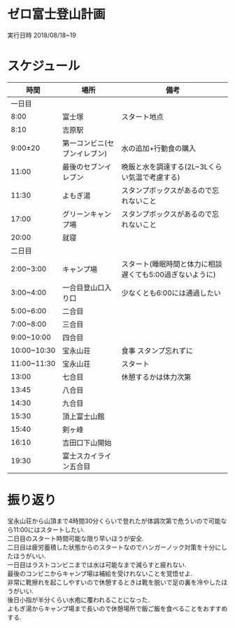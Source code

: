 # ゼロ富士登山計画

実行日時 2018/08/18~19

# スケジュール　　

| 時間 | 場所 | 備考 |
|-----------|------------|------------|
| 一日目 | | |
| 8:00 | 富士塚 | スタート地点 |
| 8:10 | 吉原駅 |  |
| 9:00±20 | 第一コンビニ(セブンイレブン) | 水の追加+行動食の購入 |
| 11:00 | 最後のセブンイレブン | 晩飯と水を調達する(2L~3Lくらい気温で考慮する) |
| 11:30 | よもぎ湯 | スタンプボックスがあるので忘れないこと |
| 17:00 | グリーンキャンプ場 | スタンプボックスがあるので忘れないこと |
| 20:00 | 就寝 |  |
| 二日目 |  |  |
| 2:00~3:00 | キャンプ場 | スタート(睡眠時間と体力に相談遅くても5:00過ぎないように) |
| 3:00~4:00 | 一合目登山口入り口 | 少なくとも6:00には通過したい |
| 5:00~6:00 | 二合目 |  |
| 7:00~8:00 | 三合目 |  |
| 9:00~10:00 | 四合目 |  |
| 10:00~10:30 | 宝永山荘　| 食事 スタンプ忘れずに |
| 11:00~11:30 | 宝永山荘 | スタート |
| 13:00 | 七合目 | 休憩するかは体力次第 |
| 13:45 | 八合目 |  |
| 14:30 | 九合目 |  |
| 15:30 | 頂上富士山館 |  |
| 15:40 | 剣ヶ峰 |  |
| 16:10 | 吉田口下山開始 |  |
| 19:30 | 富士スカイライン五合目 |  |

# 振り返り
宝永山荘から山頂まで4時間30分くらいで登れたが体調次第で危ういので可能なら11:00にはスタートしたい.  
二日目のスタート時間可能な限り早いほうが安全.  
二日目は疲労蓄積した状態からのスタートなのでハンガーノック対策を十分にしたほうがいい.  
一日目はラストコンビニまでは水は可能なまで減らすと疲れない.  
最後のコンビニからキャンプ場は補給を受けれないことを覚悟せよ.  
非常に靴擦れを起こしやすいので休憩するときは靴を脱いで足の裏を冷やしたほうがいい.  
後日小指が半分くらい水疱に覆われることになった.  
よもぎ湯からキャンプ場まで長いので休憩場所で飯ご飯を食べることをおすすめする.

